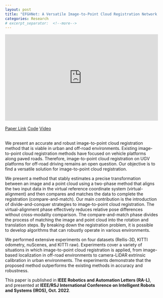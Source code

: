 ```yaml
---
layout: post
title: "EFGHNet: A Versatile Image-to-Point Cloud Registration Network for Extreme Outdoor Environment"
categories: Research
# excerpt_separator:  <!--more-->
---
```


<div align="center">
    <div style="position: relative; padding-bottom: 56.25%; height: 0;">
        <iframe 
        src="https://www.youtube.com/embed/Xo7GRKyvKuo" 
        frameborder="0" 
        allow="accelerometer; autoplay; encrypted-media; gyroscope; picture-in-picture" 
        allowfullscreen
        style="position: absolute; width: 100%; height: 100%; left: 0; top: 0;"></iframe>
    </div>
</div>

<br>

<div class="icon-container">
    <span class="link-with-icon">
        <i data-feather="paperclip"></i>
        <a href="https://ieeexplore.ieee.org/document/9799751" target="_blank">Paper Link</a>
    </span> 
    <span class="link-with-icon">
        <i data-feather="github"></i>
        <a href="https://github.com/yurimjeon1892/EFGH.git" target="_blank">Code</a>
    </span> 
    <span class="link-with-icon">
        <i data-feather="youtube"></i>
        <a href="https://youtu.be/Xo7GRKyvKuo" target="_blank">Video</a>
    </span>    
</div>

<br>


We present an accurate and robust image-to-point cloud registration method that is viable in urban and off-road environments. Existing image-to-point cloud registration methods have focused on vehicle platforms along paved roads. Therefore, image-to-point cloud registration on UGV platforms for off-road driving remains an open question. Our objective is to find a versatile solution for image-to-point cloud registration. 


We present a method that stably estimates a precise transformation between an image and a point cloud using a two-phase method that aligns the two input data in the virtual reference coordinate system (virtual-alignment) and then compares and matches the data to complete the registration (compare-and-match). Our main contribution is the introduction of divide-and-conquer strategies to image-to-point cloud registration. The virtual-alignment phase effectively reduces relative pose differences without cross-modality comparison. The compare-and-match phase divides the process of matching the image and point cloud into the rotation and translation steps. By breaking down the registration problem, it is possible to develop algorithms that can robustly operate in various environments. 



We performed extensive experiments on four datasets (Rellis-3D, KITTI odometry, nuScenes, and KITTI raw). Experiments cover a variety of situations in which image-to-point cloud registration is applied, from image-based localization in off-road environments to camera-LiDAR extrinsic calibration in urban environments. The experiments demonstrate that the proposed method outperforms the existing methods in accuracy and robustness.


This paper is published in **IEEE Robotics and Automation Letters (RA-L)**, and presented at **IEEE/RSJ International Conference on Intelligent Robots and Systems (IROS), Oct. 2022**. 

